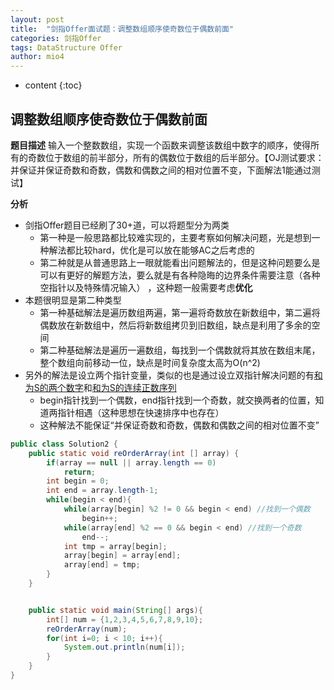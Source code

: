 ```yaml
---
layout: post
title:  "剑指Offer面试题：调整数组顺序使奇数位于偶数前面"
categories: 剑指Offer  
tags: DataStructure Offer 
author: mio4
---
```


* content
{:toc}








## 调整数组顺序使奇数位于偶数前面

**题目描述**
输入一个整数数组，实现一个函数来调整该数组中数字的顺序，使得所有的奇数位于数组的前半部分，所有的偶数位于数组的后半部分。【OJ测试要求：并保证并保证奇数和奇数，偶数和偶数之间的相对位置不变，下面解法1能通过测试】

**分析**

 - 剑指Offer题目已经刷了30+道，可以将题型分为两类
   - 第一种是一般思路都比较难实现的，主要考察如何解决问题，光是想到一种解法都比较hard，优化是可以放在能够AC之后考虑的
   - 第二种就是从普通思路上一眼就能看出问题解法的，但是这种问题要么是可以有更好的解题方法，要么就是有各种隐晦的边界条件需要注意（各种空指针以及特殊情况输入） ，这种题一般需要考虑**优化**
 - 本题很明显是第二种类型
   - 第一种基础解法是遍历数组两遍，第一遍将奇数放在新数组中，第二遍将偶数放在新数组中，然后将新数组拷贝到旧数组，缺点是利用了多余的空间
   - 第二种基础解法是遍历一遍数组，每找到一个偶数就将其放在数组末尾，整个数组向前移动一位，缺点是时间复杂度太高为O(n^2)
 - 另外的解法是设立两个指针变量，类似的也是通过设立双指针解决问题的有[和为S的两个数字](https://blog.csdn.net/H_Targaryen/article/details/82229441)和[和为S的连续正数序列](https://blog.csdn.net/H_Targaryen/article/details/82230050)
   - begin指针找到一个偶数，end指针找到一个奇数，就交换两者的位置，知道两指针相遇（这种思想在快速排序中也存在） 
   - 这种解法不能保证“并保证奇数和奇数，偶数和偶数之间的相对位置不变”

```java 
public class Solution2 {
	public static void reOrderArray(int [] array) {
		if(array == null || array.length == 0)
			return;
		int begin = 0;
		int end = array.length-1;
		while(begin < end){
			while(array[begin] %2 != 0 && begin < end) //找到一个偶数
				begin++;
			while(array[end] %2 == 0 && begin < end) //找到一个奇数
				end--;
			int tmp = array[begin];
			array[begin] = array[end];
			array[end] = tmp;
		}
	}


	public static void main(String[] args){
		int[] num = {1,2,3,4,5,6,7,8,9,10};
		reOrderArray(num);
		for(int i=0; i < 10; i++){
			System.out.println(num[i]);
		}
	}
}

```